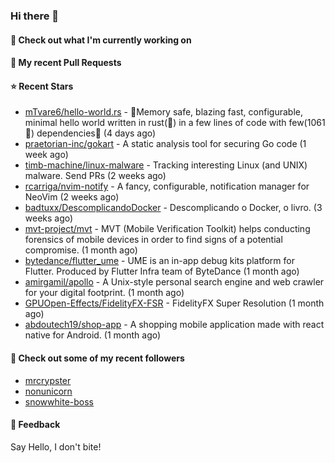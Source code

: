 ### Hi there 👋

#### 👷 Check out what I'm currently working on

#### 🔨 My recent Pull Requests


#### ⭐ Recent Stars

- [mTvare6/hello-world.rs](https://github.com/mTvare6/hello-world.rs) - 🚀Memory safe, blazing fast, configurable, minimal hello world written in rust(🚀) in a few lines of code with few(1061🚀) dependencies🚀 (4 days ago)
- [praetorian-inc/gokart](https://github.com/praetorian-inc/gokart) - A static analysis tool for securing Go code (1 week ago)
- [timb-machine/linux-malware](https://github.com/timb-machine/linux-malware) - Tracking interesting Linux (and UNIX) malware. Send PRs (2 weeks ago)
- [rcarriga/nvim-notify](https://github.com/rcarriga/nvim-notify) - A fancy, configurable, notification manager for NeoVim (2 weeks ago)
- [badtuxx/DescomplicandoDocker](https://github.com/badtuxx/DescomplicandoDocker) - Descomplicando o Docker, o livro. (3 weeks ago)
- [mvt-project/mvt](https://github.com/mvt-project/mvt) - MVT (Mobile Verification Toolkit) helps conducting forensics of mobile devices in order to find signs of a potential compromise. (1 month ago)
- [bytedance/flutter_ume](https://github.com/bytedance/flutter_ume) - UME is an in-app debug kits platform for Flutter. Produced by Flutter Infra team of ByteDance (1 month ago)
- [amirgamil/apollo](https://github.com/amirgamil/apollo) - A Unix-style personal search engine and web crawler for your digital footprint. (1 month ago)
- [GPUOpen-Effects/FidelityFX-FSR](https://github.com/GPUOpen-Effects/FidelityFX-FSR) - FidelityFX Super Resolution (1 month ago)
- [abdoutech19/shop-app](https://github.com/abdoutech19/shop-app) - A shopping mobile application made with react native for Android.  (1 month ago)

#### 👯 Check out some of my recent followers

- [mrcrypster](https://github.com/mrcrypster)
- [nonunicorn](https://github.com/nonunicorn)
- [snowwhite-boss](https://github.com/snowwhite-boss)

#### 💬 Feedback

Say Hello, I don't bite!